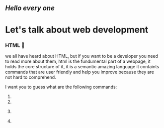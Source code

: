 ## *Hello every one*
# Let's talk about web development

### HTML  🤣
 we all have heard about HTML, but if you want to be a developer you need to read more about them, html is the fundumental part of a webpage, it holds the core structure of it, it is a semantic amazing language it containts commands that are user friendly and help you improve because they are not hard to comprehend.

 I want you to guess what are the following commands:

 1. <Head>
 2. <Body>
 3. <P>
 4. <Style>
 5. <Main>

 you might have not known all of the commands, but yet some of them resembles the exact meaning of what it says, every page contains a head that holds the title and the important links for other pages (we will cover that later), the big part of the webpage is the body, it holds most major elements inside like headers, paragraphs, footers and images as well.

### CSS  🙄

CSS is a little tricky, it is the styling part of a webpage, it helps our page look smarter and lively, CSS styles can be added externally as a style sheet linked in our head section, or intergrated internally in the head or even in line.

### Javascript  😎

Javascript is the engine of the page, it makes our page come to life, it provides interactions to the user to make things easier, it can give the user commands, it can talk to our guests and make their journey in our page fun, it is a programming language that gives functions to our page excuting the codes line by line in order which makes us have to worry about where to place our codes. 

😁😁😁

![ three dudes](https://skywell.software/wp-content/uploads/2019/01/javascript-vs-html-vs-css-1024x683.jpg)

for more information check out this video on youtube [https://www.youtube.com/watch?v=gT0Lh1eYk78]